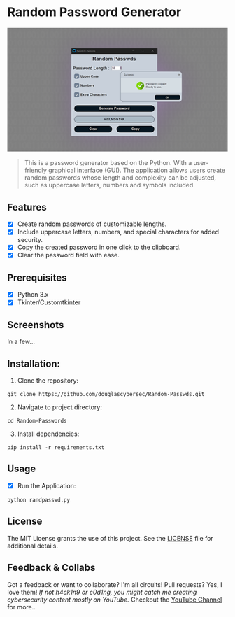 # **Random Password Generator**

![image](https://github.com/douglascybersec/Random-Passwds/blob/3183078af7b4aba9de4f337c4e95dd820b82e76d/image.PNG)
> This is a password generator based on the Python. With a user-friendly graphical interface (GUI). The application allows users create random passwords whose length and complexity can be adjusted, such as uppercase letters, numbers and symbols included.

## Features
- [x] Create random passwords of customizable lengths.
- [x] Include uppercase letters, numbers, and special characters for added security.
- [x] Copy the created password in one click to the clipboard.
- [x] Clear the password field with ease.

## Prerequisites
- [x] Python 3.x
- [x] Tkinter/Customtkinter

## Screenshots
In a few...

## Installation:
1. Clone the repository:
```
git clone https://github.com/douglascybersec/Random-Passwds.git

```

2. Navigate to project directory:
```
cd Random-Passwords

```

3. Install dependencies:
```
pip install -r requirements.txt

```

## Usage
- [x] Run the Application:
```
python randpasswd.py

```

## License
The MIT License grants the use of this project. See the [LICENSE](https://github.com/douglascybersec/Random-Passwds/blob/master/LICENSE) file for additional details.

## Feedback & Collabs
Got a feedback or want to collaborate? I'm all circuits! Pull requests? Yes, I love them! _If not h4ck1n9 or c0d1ng, you might catch me creating cybersecurity content mostly on YouTube._ Checkout the [YouTube Channel](https://www.youtube.com/@douglascybersec) for more..